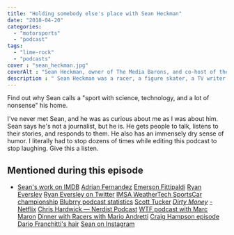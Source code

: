 ```yaml
---
title: "Holding somebody else's place with Sean Heckman"
date: "2018-04-20"
categories:
  - "motorsports"
  - "podcast"
tags:
  - "lime-rock"
  - "podcasts"
cover : "sean_heckman.jpg"
coverAlt : "Sean Heckman, owner of The Media Barons, and co-host of the Dinner with Racers podcast, on the Content Content podcast"
description : " Sean Heckman was a racer, a figure skater, a TV writer and producer, almost a lawyer, and finally owner of [The Media Barons](http://themediabarons.com) and a [podcast mogul](http://dinnerwithracers.com). Learn what it's like to drive across the USA for 30+ days interviewing racing legends, while running a content creation business that caters to small businesses."
---
```


Find out why Sean calls a "sport with science, technology, and a lot of nonsense" his home.

I've never met Sean, and he was as curious about me as I was about him. Sean says he's not a journalist, but he is. He gets people to talk, listens to their stories, and responds to them. He also has an immensely dry sense of humor. I literally had to stop dozens of times while editing this podcast to stop laughing. Give this a listen.

## Mentioned during this episode


- [Sean's work on IMDB](http://www.imdb.com/name/nm1987706/) [Adrian Fernandez](https://en.wikipedia.org/wiki/Adrian_Fernandez) [Emerson Fittipaldi](https://en.wikipedia.org/wiki/Emerson_Fittipaldi) [Ryan Eversley](https://en.wikipedia.org/wiki/Ryan_Eversley) [Ryan Eversley on Twitter](https://twitter.com/RyanEversley) [IMSA WeatherTech SportsCar championship](https://sportscarchampionship.imsa.com/) [Blubrry podcast statistics](http://blubrry.com) [Scott Tucker](https://www.netflix.com/title/80118100) _[Dirty Money](https://www.netflix.com/title/80118100)_ [- Netflix](https://www.netflix.com/title/80118100) [Chris Hardwick &mdash; Nerdist Podcast](https://en.wikipedia.org/wiki/The_Nerdist_Podcast) [WTF podcast with Marc Maron](http://wtfpod.com) [Dinner with Racers with Mario Andretti](http://www.dinnerwithracers.com/ep-69-mario-andretti-pt-1/) [Craig Hampson episode](http://www.dinnerwithracers.com/ep-66-craig-hampson) [Dario Franchitti's hair](https://www.google.com/search?q=dario+franchitti+hair&newwindow=1&client=firefox-b-1&tbm=isch&tbo=u&source=univ&sa=X&ved=0ahUKEwiPk6Xt5cLaAhXkUt8KHSNKBGkQsAQIJw&biw=2133&bih=1067) [Sean on Instagram](https://www.instagram.com/sean.heckman/?hl=en)

